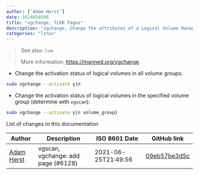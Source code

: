 ```yaml
---
author: ['Adam Herst']
date: 1624650596
title: "vgchange, TLDR Pages"
description: "vgchange, Change the attributes of a Logical Volume Manager (LVM) volume group."
categories: "linux"
---
```

> See also: `lvm`.

> More information: <https://manned.org/vgchange>.

- Change the activation status of logical volumes in all volume groups:

```bash
sudo vgchange --activate y|n
```

- Change the activation status of logical volumes in the specified volume group (determine with `vgscan`):

```bash
sudo vgchange --activate y|n volume_group}
```
List of changes to this documentation


Author | Description | ISO 8601 Date | GitHub link
------|-----|-----|-----
[Adam Herst](mailto:adamherst@adamherst.com) | vgscan, vgchange: add page (#6128) | 2021-06-25T21:49:56 | [09eb57be3d5c](https://github.com/tldr-pages/tldr/commit/09eb57be3d5cac3ecced4d9c3b6be744b8330dc8)

